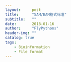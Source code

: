 ```yaml
---
layout:     post
title:      "SAM/BAM格式标准"
subtitle:   ""
date:       2018-01-16
author:     "FlyPythons"
header-img: ""
catalog: true
tags:
    - Bioinformation
    - File format
---
```

